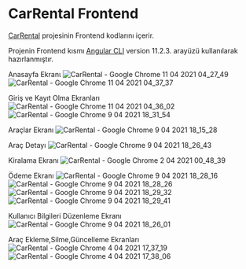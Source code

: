 # CarRental Frontend

[CarRental](https://github.com/Erenk1412/CarRentalProject-Backend) projesinin Frontend kodlarını içerir.

Projenin Frontend kısmı  [Angular CLI](https://github.com/angular/angular-cli) version 11.2.3. arayüzü kullanılarak hazırlanmıştır.


Anasayfa Ekranι
![CarRental - Google Chrome 11 04 2021 04_27_49](https://user-images.githubusercontent.com/77754351/114608389-5042ee80-9ca6-11eb-955c-85cd57a1650c.png)
![CarRental - Google Chrome 11 04 2021 04_37_37](https://user-images.githubusercontent.com/77754351/114610055-2985b780-9ca8-11eb-9cac-b4578db2ff0b.png)

Giriş ve Kayıt Olma Ekranları
![CarRental - Google Chrome 11 04 2021 04_36_02](https://user-images.githubusercontent.com/77754351/114608855-d101ea80-9ca6-11eb-9ecc-e91869676e64.png)
![CarRental - Google Chrome 9 04 2021 18_31_54](https://user-images.githubusercontent.com/77754351/114608982-f131a980-9ca6-11eb-8603-d6297c1fbcf3.png)

Araçlar Ekranı
![CarRental - Google Chrome 9 04 2021 18_15_28](https://user-images.githubusercontent.com/77754351/114609067-0ad2f100-9ca7-11eb-95dc-ed10f5a35b2d.png)

Araç Detayı
![CarRental - Google Chrome 9 04 2021 18_26_43](https://user-images.githubusercontent.com/77754351/114609092-12929580-9ca7-11eb-9b00-ce9b08267f1f.png)

Kiralama Ekranı
![CarRental - Google Chrome 2 04 2021 00_48_39](https://user-images.githubusercontent.com/77754351/114609586-a3697100-9ca7-11eb-9997-0002a763a5f1.png)

Ödeme Ekranı
![CarRental - Google Chrome 9 04 2021 18_28_16](https://user-images.githubusercontent.com/77754351/114609674-bbd98b80-9ca7-11eb-8f3b-3b551a4af819.png)
![CarRental - Google Chrome 9 04 2021 18_28_26](https://user-images.githubusercontent.com/77754351/114609689-be3be580-9ca7-11eb-9f0d-22fddf7e6b7d.png)
![CarRental - Google Chrome 9 04 2021 18_29_32](https://user-images.githubusercontent.com/77754351/114609696-c005a900-9ca7-11eb-8059-0df9f29999c3.png)
![CarRental - Google Chrome 9 04 2021 18_29_41](https://user-images.githubusercontent.com/77754351/114609701-c1cf6c80-9ca7-11eb-95d6-8deaff0ceecb.png)

Kullanıcı Bilgileri Düzenleme Ekranı
![CarRental - Google Chrome 9 04 2021 18_26_01](https://user-images.githubusercontent.com/77754351/114609772-d27fe280-9ca7-11eb-9cf3-75caf2ea3ffd.png)

Araç Ekleme,Silme,Güncelleme Ekranları 
![CarRental - Google Chrome 4 04 2021 17_37_19](https://user-images.githubusercontent.com/77754351/114609865-f2170b00-9ca7-11eb-80a3-14aedd57f2e0.png)
![CarRental - Google Chrome 4 04 2021 17_38_06](https://user-images.githubusercontent.com/77754351/114609956-0eb34300-9ca8-11eb-8a01-0e43eeda7aaa.png)



